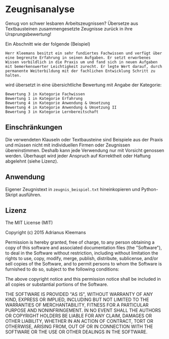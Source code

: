 # Zeugnisanalyse

Genug von schwer lesbaren Arbeitszeugnissen? Übersetze aus Textbausteinen zusammengesetzte Zeugnisse zurück in ihre Ursprungsbewertung!

Ein Abschnitt wie der folgende (Beispiel)

    Herr Kleemans besitzt ein sehr fundiertes Fachwissen und verfügt über eine begrenzte Erfahrung in seinen Aufgaben. Er setzt erworbenes Wissen vorbildlich in die Praxis um und fand sich in neuen Aufgaben mit bemerkenswerter Leichtigkeit zurecht. Er legte Wert darauf, durch permanente Weiterbildung mit der fachlichen Entwicklung Schritt zu halten.

wird übersetzt in eine übersichtliche Bewertung mit Angabe der Kategorie:

    Bewertung 3 in Kategorie Fachwissen
    Bewertung 1 in Kategorie Erfahrung
    Bewertung 4 in Kategorie Anwendung & Umsetzung
    Bewertung 4 in Kategorie Anwendung & Umsetzung II
    Bewertung 3 in Kategorie Lernbereitschaft
    
## Einschränkungen
Die verwendeten Klauseln oder Textbausteine sind Beispiele aus der Praxis und müssen nicht mit individuellen Firmen oder Zeugnissen übereinstimmen. Deshalb kann jede Verwendung nur mit Vorsicht genossen werden.
Überhaupt wird jeder Anspruch auf Korrektheit oder Haftung abgelehnt (siehe Lizenz).

## Anwendung
Eigener Zeugnistext in `zeugnis_beispiel.txt` hineinkopieren und Python-Skript ausführen.

## Lizenz
The MIT License (MIT)

Copyright (c) 2015 Adrianus Kleemans

Permission is hereby granted, free of charge, to any person obtaining a copy
of this software and associated documentation files (the "Software"), to deal
in the Software without restriction, including without limitation the rights
to use, copy, modify, merge, publish, distribute, sublicense, and/or sell
copies of the Software, and to permit persons to whom the Software is
furnished to do so, subject to the following conditions:

The above copyright notice and this permission notice shall be included in all
copies or substantial portions of the Software.

THE SOFTWARE IS PROVIDED "AS IS", WITHOUT WARRANTY OF ANY KIND, EXPRESS OR
IMPLIED, INCLUDING BUT NOT LIMITED TO THE WARRANTIES OF MERCHANTABILITY,
FITNESS FOR A PARTICULAR PURPOSE AND NONINFRINGEMENT. IN NO EVENT SHALL THE
AUTHORS OR COPYRIGHT HOLDERS BE LIABLE FOR ANY CLAIM, DAMAGES OR OTHER
LIABILITY, WHETHER IN AN ACTION OF CONTRACT, TORT OR OTHERWISE, ARISING FROM,
OUT OF OR IN CONNECTION WITH THE SOFTWARE OR THE USE OR OTHER DEALINGS IN THE
SOFTWARE.
